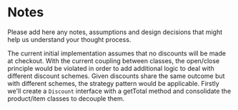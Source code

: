 # Notes

Please add here any notes, assumptions and design decisions that might help us understand your thought process.

The current initial implementation assumes that no discounts will be made at checkout.
With the current coupling between classes, the open/close principle would be violated in order to add additional logic to deal with different discount schemes.
Given discounts share the same outcome but with different schemes, the strategy pattern would be applicable. Firstly we'll create a `Discount` interface with a getTotal method and consolidate the product/item classes to decouple them.
